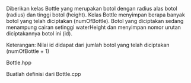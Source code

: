 Diberikan kelas Bottle yang merupakan botol dengan radius alas botol (radius) dan tinggi botol (height). Kelas Bottle menyimpan berapa banyak botol yang telah diciptakan (numOfBottle). Botol yang diciptakan sedang menampung cairan setinggi waterHeight dan menyimpan nomor urutan diciptakannya botol ini (id).

Keterangan: Nilai id didapat dari jumlah botol yang telah diciptakan (numOfBottle + 1)

Bottle.hpp

Buatlah definisi dari Bottle.cpp